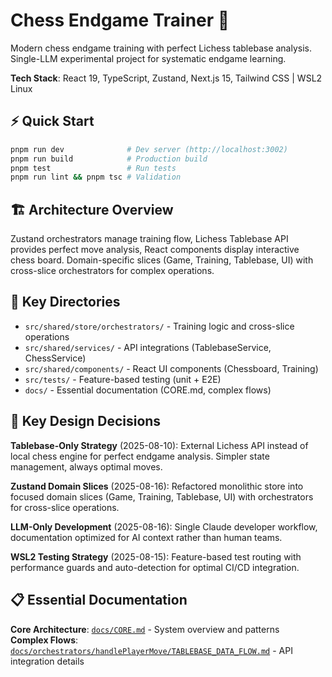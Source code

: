 # Chess Endgame Trainer 🎯

Modern chess endgame training with perfect Lichess tablebase analysis. Single-LLM experimental project for systematic endgame learning.

**Tech Stack**: React 19, TypeScript, Zustand, Next.js 15, Tailwind CSS | WSL2 Linux

## ⚡ Quick Start

```bash
pnpm run dev              # Dev server (http://localhost:3002)
pnpm run build            # Production build
pnpm test                 # Run tests
pnpm run lint && pnpm tsc # Validation
```

## 🏗️ Architecture Overview

Zustand orchestrators manage training flow, Lichess Tablebase API provides perfect move analysis, React components display interactive chess board. Domain-specific slices (Game, Training, Tablebase, UI) with cross-slice orchestrators for complex operations.

## 📁 Key Directories

- `src/shared/store/orchestrators/` - Training logic and cross-slice operations
- `src/shared/services/` - API integrations (TablebaseService, ChessService)
- `src/shared/components/` - React UI components (Chessboard, Training)
- `src/tests/` - Feature-based testing (unit + E2E)
- `docs/` - Essential documentation (CORE.md, complex flows)

## 🎯 Key Design Decisions

**Tablebase-Only Strategy** (2025-08-10): External Lichess API instead of local chess engine for perfect endgame analysis. Simpler state management, always optimal moves.

**Zustand Domain Slices** (2025-08-16): Refactored monolithic store into focused domain slices (Game, Training, Tablebase, UI) with orchestrators for cross-slice operations.

**LLM-Only Development** (2025-08-16): Single Claude developer workflow, documentation optimized for AI context rather than human teams.

**WSL2 Testing Strategy** (2025-08-15): Feature-based test routing with performance guards and auto-detection for optimal CI/CD integration.

## 📋 Essential Documentation

**Core Architecture**: [`docs/CORE.md`](docs/CORE.md) - System overview and patterns  
**Complex Flows**: [`docs/orchestrators/handlePlayerMove/TABLEBASE_DATA_FLOW.md`](docs/orchestrators/handlePlayerMove/TABLEBASE_DATA_FLOW.md) - API integration details
